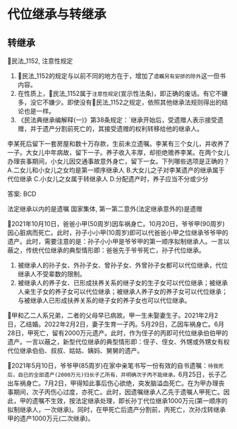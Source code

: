 # 代位继承与转继承




## 转继承
🚪民法_1152, 注意性规定

1. 🚪民法_1152的规定与以前不同的地方在于，增加了`遗瞩另有安排的除外`这一但书内容。
2. 在性质上，🚪民法_1152属于`注意性规定`(宣示性法条)，即正确的废话。有它不嫌多，没它不嫌少。即使没有🚪民法_1152之规定，依照其他继承法规则得出的结论也是一样。
3. 《民法典继承编解释(一)》第38条规定：`继承开始后，受遗赠人表示接受遗赠，并于遗产分割前死亡的，其接受遗赠的权利转移给他的继承人。


李某死后留下一套房屋和数十万存款，生前未立遗嘱。李某有三个女儿，并收养了一子。大女儿中年病故，留下一子。养子收入丰厚，却拒绝赡养李某。在两个女儿办理丧事期间，小女儿因交通事故意外身亡，留下一女。下列哪些选项是正确的？
A.二女儿和小女儿之女均是第一顺序继承人
B.大女儿之子对李某遗产的继承属于代位继承
C.小女儿之女属于转继承人
D.分配遗产时，养子应当不分或少分

答案: BCD

法定继承以内的是遗嘱
国家集体, 第一第二意外(法定继承意外的)是遗赠










🍐2021年10月10日，爸爸小甲(50周岁)因车祸身亡。10月20日，爷爷甲(90周岁)因心脏病而死亡。此时，孙子小小甲(10周岁)即可以代爸爸小甲之位继承爷爷甲的遗产。此时，需要注意的是：孙子小小甲是爷爷甲的第一顺序拟制继承人。一言以蔽之，传统代位继承的典型情形即：爸爸先于爷爷死亡，孙子代位继承。

1. 被继承人的孙子女、外孙子女、曾孙子女、外曾孙子女都可以代位继承，代位继承人不受辈数的限制。
2. 被继承人的养子女、已形成扶养关系的继子女的生子女可以代位继承；被继承人亲生子女的养子女可以代位继承；被继承人养子女的养子女可以代位继承；与被继承人已形成扶养关系的继子女的养子女也可以代位继承。

🍐甲和乙二人系兄弟，二者的父母早已病故。甲一生未娶妻生子。2021年2月2日，乙结婚。2022年2月2日，妻子生育一子丙。5月29日，乙因车祸身亡。6月28日，甲死亡，留有2000万元遗产。此时，作为侄子的丙即可代位继承伯伯甲的遗产。一言以蔽之，新型代位继承的典型情形即：侄子、侄女、外甥或外甥女有权代位继承伯伯、叔叔、姑姑、姨妈、舅舅的遗产。

🍐2021年5月10日，爷爷甲(85周岁)在家中亲笔书写一份有效的自书遗嘱：`待我死后，自已的全部遗产(2000万元)归长子乙所有，并明确次子丙不能继承。`6月25日，长子乙出车祸身亡。7月2日，甲得知此事后伤心欲绝，突发脑溢血死亡。在为甲办理丧事期间，次子丙伤心过度，亦死亡。此时，因遗嘱继承人乙先于遗嘱人甲死亡。因此，甲的遗嘱不生效，按法定继承处理，即长孙丁代位继承1000万元(第一顺序的拟制继承人，一次继承)。同时，在甲死亡后遗产分割前，丙死亡，次孙戊转继承甲的遗产1000万元(二次继承)。



